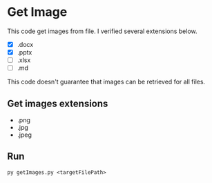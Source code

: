 # Get Image
This code get images from file.
I verified several extensions below.
- [x] .docx
- [x] .pptx
- [ ] .xlsx
- [ ] .md

This code doesn't guarantee that images can be retrieved for all files.

## Get images extensions
- .png
- .jpg
- .jpeg

## Run
```
py getImages.py <targetFilePath>
```